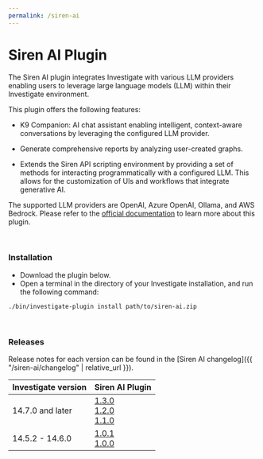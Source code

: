 ```yaml
---
permalink: /siren-ai
---
```

# Siren AI Plugin
The Siren AI plugin integrates Investigate with various LLM providers enabling users to leverage large language models (LLM) within their Investigate environment.

This plugin offers the following features:

* K9 Companion: AI chat assistant enabling intelligent, context-aware conversations by leveraging the configured LLM provider.

* Generate comprehensive reports by analyzing user-created graphs.

* Extends the Siren API scripting environment by providing a set of methods for interacting programmatically with a configured LLM. This allows for the customization of UIs and workflows that integrate generative AI.

The supported LLM providers are OpenAI, Azure OpenAI, Ollama, and AWS Bedrock. Please refer to the [official documentation](https://docs.siren.io/siren-ai/1.0/siren-ai/c_introduction.html) to learn more about this plugin.

<br />

### Installation
* Download the plugin below.
* Open a terminal in the directory of your Investigate installation, and run the following command:

```
./bin/investigate-plugin install path/to/siren-ai.zip
```

<br />

### Releases

Release notes for each version can be found in the [Siren AI changelog]({{ "/siren-ai/changelog" | relative_url }}).

| Investigate version | Siren AI Plugin                                                                                                                                                  |
| --- |------------------------------------------------------------------------------------------------------------------------------------------------------------------|
| 14.7.0 and later  | [1.3.0](https://download.support.siren.io/plugins/siren-ai/siren-ai-1.3.0.zip)<br>[1.2.0](https://download.support.siren.io/plugins/siren-ai/siren-ai-1.2.0.zip)<br>[1.1.0](https://download.support.siren.io/plugins/siren-ai/siren-ai-1.1.0.zip) | 
| 14.5.2 - 14.6.0  | [1.0.1](https://download.support.siren.io/plugins/siren-ai/siren-ai-1.0.1.zip)<br>[1.0.0](https://download.support.siren.io/plugins/siren-ai/siren-ai-1.0.0.zip) |
